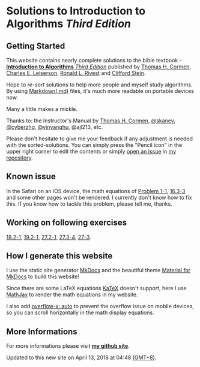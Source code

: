 # Solutions to **Introduction to Algorithms** *Third Edition*

## Getting Started

This website contains nearly complete solutions to the bible textbook - [**Introduction to Algorithms** *Third Edition*](https://mitpress.mit.edu/books/introduction-algorithms-third-edition) published by [Thomas H. Cormen](https://mitpress.mit.edu/contributors/thomas-h-cormen), [Charles E. Leiserson](https://mitpress.mit.edu/contributors/charles-e-leiserson), [Ronald L. Rivest](https://mitpress.mit.edu/contributors/ronald-l-rivest) and [Clifford Stein](https://mitpress.mit.edu/contributors/clifford-stein).

Hope to *re-sort* solutions to help more people and myself study algorithms. By using [Markdown(.md)](https://en.wikipedia.org/wiki/Markdown) files, it's much more readable on portable devices now.

Many a little makes a mickle.

Thanks to: the Instructor's Manual by [Thomas H. Cormen](https://mitpress.mit.edu/contributors/thomas-h-cormen), [@skanev](https://github.com/skanev), [@cyberzhg](https://github.com/CyberZHG), [@yinyanghu](https://github.com/yinyanghu), @ajl213, etc.

Please don't hesitate to give me your feedback if any adjustment is needed with the sorted-solutions. You can simply press the "Pencil icon" in the upper right corner to edit the contents or simply [open an issue](https://github.com/walkccc/CLRS/issues/new) in [my repository](https://github.com/walkccc/CLRS/).

## Known issue

In the Safari on an iOS device, the math equations of [Problem 1-1](https://walkccc.github.io/CLRS/Chap01/Problems/1-1/), [16.3-3](https://walkccc.github.io/CLRS/Chap16/16.3/#163-3) and some other pages won't be rendered. I currently don't know how to fix this. If you know how to tackle this problem, please tell me, thanks.

## Working on following exercises

[18.2-1](https://walkccc.github.io/CLRS/Chap18/18.2/#182-1), [19.2-1](https://walkccc.github.io/CLRS/Chap19/19.2/#192-1), [27.2-1](https://walkccc.github.io/CLRS/Chap27/27.2/#272-1), [27.3-4](https://walkccc.github.io/CLRS/Chap27/27.3/#273-4), [27-3](https://walkccc.github.io/CLRS/Chap27/Problems/27-3/).

## How I generate this website

I use the static site generator [MkDocs](http://www.mkdocs.org/) and the beautiful theme [Material for MkDocs](https://squidfunk.github.io/mkdocs-material/) to build this website!

Since there are some LaTeX equations [KaTeX](https://khan.github.io/KaTeX/) doesn't support, here I use [MathJax](https://www.mathjax.org/) to render the math equations in my website.

I also add [overflow-x: auto](https://www.w3schools.com/cssref/css3_pr_overflow-x.asp) to prevent the overflow issue on mobile devices, so you can scroll horizontally in the math display equations.

## More Informations

For more informations please visit [**my github site**](https://github.com/walkccc).

Updated to this new site on April 13, 2018 at 04:48 [(GMT+8)](https://time.is/GMT+8).
